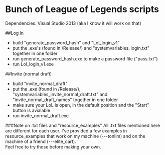 # Bunch of League of Legends scripts

Dependencies: Visual Studio 2013 (aka I know it will work on that)

##Log in 
- build "generate_password_hash" and "Lol_login_v1"
- put the .exe's (found in /Release/) and "systemvariables_login.txt" together in one folder
- run generate_password_hash.exe to make a password file ("pass.txt")
- run Lol_login_v1.exe

##Invite (normal draft)
- build "invite_normal_draft"
- put the .exe (found in /Release/), "systemvariables_invite_normal_draft.txt" and "invite_normal_draft_names" together in one folder
- make sure your LoL is open, in the default position and the "Start" button is avialable
- run invite_normal_draft.exe


###Note on .txt files and "resource_examples"
All .txt files mentioned here are different for each user. I've provided a few examples in resource_examples that work on my machine (---tonlim) and on the machine of a friend (---elite_cart).  
Feel free to try those before making your own.
